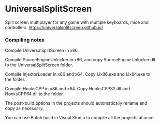 # UniversalSplitScreen
Split screen multiplayer for any game with multiple keyboards, mice and controllers.
https://universalsplitscreen.github.io/

### Compiling notes
Compile UniversalSplitScreen in x86.

Compile SourceEngineUnlocker in x86, and copy SourceEngineUnlocker.dll to the UniversalSplitScreen folder.

Compile InjectorLoader in x86 and x64. Copy IJx86.exe and IJx64.exe to the folder.

Compile HooksCPP in x86 and x64. Copy HooksCPP32.dll and HooksCPP64.dll to the folder.

The post-build options in the projects should automatically rename and copy as necessary.

You can use Batch build in Visual Studio to compile all the projects at once.
